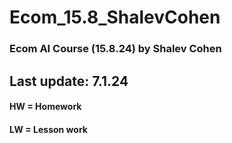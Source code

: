 # Ecom_15.8_ShalevCohen
 ### Ecom AI Course (15.8.24) by Shalev Cohen
 ## Last update: 7.1.24
 #### HW = Homework
 #### LW = Lesson work